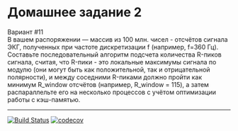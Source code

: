 # Домашнее задание 2
Вариант #11 <br>
В вашем распоряжении — массив из 100 млн. чисел - отсчётов сигнала ЭКГ, полученных при частоте дискретизации f (например, f=360 Гц). <br>
Составьте последовательный алгоритм подсчета количества R-пиков сигнала, считая, что R-пики - это локальные максимумы сигнала 
по модулю (они могут быть как положительной, так и отрицательной полярности), 
и между соседними R-пиками должно пройти как минимум R_window отсчётов (например, R_window = 115), 
а затем распараллельте его на несколько процессов с учётом оптимизации работы с кэш-памятью.
<hr> 

[![Build Status](https://app.travis-ci.com/xpewa/Technopark-IZ-2021.svg?branch=IZ-2)](https://app.travis-ci.com/xpewa/Technopark-IZ-2021)
[![codecov](https://codecov.io/gh/xpewa/Technopark-IZ-2021/branch/IZ-2/graph/badge.svg?token=lMFZ2MinOf)](https://codecov.io/gh/xpewa/Technopark-IZ-2021)